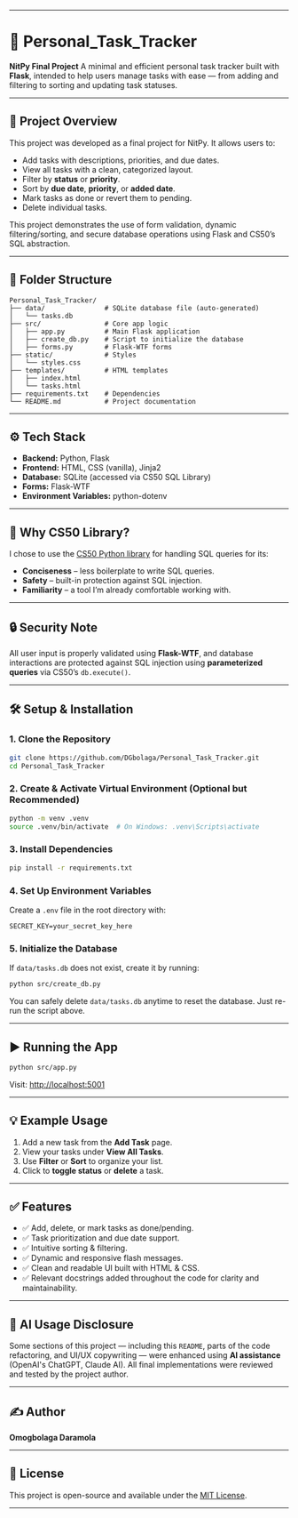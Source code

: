 
---

# 📝 Personal\_Task\_Tracker

**NitPy Final Project**
A minimal and efficient personal task tracker built with **Flask**, intended to help users manage tasks with ease — from adding and filtering to sorting and updating task statuses.

---

## 🎯 Project Overview

This project was developed as a final project for NitPy. It allows users to:

* Add tasks with descriptions, priorities, and due dates.
* View all tasks with a clean, categorized layout.
* Filter by **status** or **priority**.
* Sort by **due date**, **priority**, or **added date**.
* Mark tasks as done or revert them to pending.
* Delete individual tasks.

This project demonstrates the use of form validation, dynamic filtering/sorting, and secure database operations using Flask and CS50’s SQL abstraction.

---

## 📂 Folder Structure

```
Personal_Task_Tracker/
├── data/               # SQLite database file (auto-generated)
│   └── tasks.db
├── src/                # Core app logic
│   ├── app.py          # Main Flask application
│   ├── create_db.py    # Script to initialize the database
│   ├── forms.py        # Flask-WTF forms
├── static/             # Styles
│   └── styles.css
├── templates/          # HTML templates
│   ├── index.html
│   └── tasks.html
├── requirements.txt    # Dependencies
└── README.md           # Project documentation
```

---

## ⚙️ Tech Stack

* **Backend:** Python, Flask
* **Frontend:** HTML, CSS (vanilla), Jinja2
* **Database:** SQLite (accessed via CS50 SQL Library)
* **Forms:** Flask-WTF
* **Environment Variables:** python-dotenv

---

## 📌 Why CS50 Library?

I chose to use the [CS50 Python library](https://cs50.readthedocs.io) for handling SQL queries for its:

* **Conciseness** – less boilerplate to write SQL queries.
* **Safety** – built-in protection against SQL injection.
* **Familiarity** – a tool I’m already comfortable working with.

---

## 🔒 Security Note

All user input is properly validated using **Flask-WTF**, and database interactions are protected against SQL injection using **parameterized queries** via CS50’s `db.execute()`.

---

## 🛠️ Setup & Installation

### 1. Clone the Repository

```bash
git clone https://github.com/DGbolaga/Personal_Task_Tracker.git
cd Personal_Task_Tracker
```

### 2. Create & Activate Virtual Environment (Optional but Recommended)

```bash
python -m venv .venv
source .venv/bin/activate  # On Windows: .venv\Scripts\activate
```

### 3. Install Dependencies

```bash
pip install -r requirements.txt
```

### 4. Set Up Environment Variables

Create a `.env` file in the root directory with:

```
SECRET_KEY=your_secret_key_here
```

### 5. Initialize the Database

If `data/tasks.db` does not exist, create it by running:

```bash
python src/create_db.py
```

You can safely delete `data/tasks.db` anytime to reset the database. Just re-run the script above.

---

## ▶️ Running the App

```bash
python src/app.py
```

Visit: [http://localhost:5001](http://localhost:5001)

---

## 💡 Example Usage

1. Add a new task from the **Add Task** page.
2. View your tasks under **View All Tasks**.
3. Use **Filter** or **Sort** to organize your list.
4. Click to **toggle status** or **delete** a task.

---

## ✅ Features

* ✅ Add, delete, or mark tasks as done/pending.
* ✅ Task prioritization and due date support.
* ✅ Intuitive sorting & filtering.
* ✅ Dynamic and responsive flash messages.
* ✅ Clean and readable UI built with HTML & CSS.
* ✅ Relevant docstrings added throughout the code for clarity and maintainability.

---

## 🤖 AI Usage Disclosure

Some sections of this project — including this `README`, parts of the code refactoring, and UI/UX copywriting — were enhanced using **AI assistance** (OpenAI's ChatGPT, Claude AI).
All final implementations were reviewed and tested by the project author.

---

## ✍️ Author

**Omogbolaga Daramola**

---

## 📄 License

This project is open-source and available under the [MIT License](LICENSE).

---
